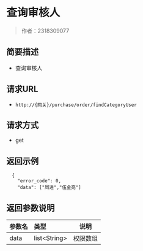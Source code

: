 # 查询审核人

> 作者：2318309077

## 简要描述

- 查询审核人

## 请求URL
- ` http://{网关}/purchase/order/findCategoryUser `
  
## 请求方式
- get 

## 返回示例 

``` 
  {
    "error_code": 0,
    "data": ["周进","伍金亮"]
```

## 返回参数说明 

|参数名|类型|说明|
|:-----  |:-----|-----                           |
|data |list&lt;String>   |权限数组|